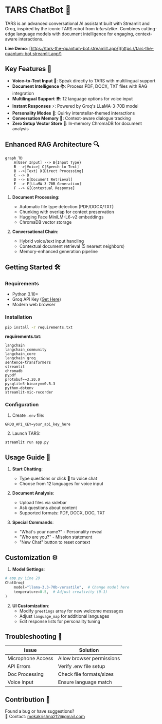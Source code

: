 # TARS ChatBot 🌌

TARS is an advanced conversational AI assistant built with Streamlit and Groq, inspired by the iconic TARS robot from *Interstellar*. Combines cutting-edge language models with document intelligence for engaging, context-aware interactions.

**Live Demo**: [https://tars-the-quantum-bot.streamlit.app/](https://tars-the-quantum-bot.streamlit.app/)


## Key Features 🚀

- **Voice-to-Text Input** 🎤: Speak directly to TARS with multilingual support
- **Document Intelligence** 📚: Process PDF, DOCX, TXT files with RAG integration
- **Multilingual Support** 🌍: 12 language options for voice input
- **Instant Responses** ⚡: Powered by Groq's LLaMA-3-70B model
- **Personality Modes** 🤖: Quirky interstellar-themed interactions
- **Conversation Memory** 💾: Context-aware dialogue tracking
- **Zero Setup Vector Store** 🧠: In-memory ChromaDB for document analysis

## Enhanced RAG Architecture 🔍

```mermaid
graph TD
    A[User Input] --> B{Input Type}
    B -->|Voice| C[Speech-to-Text]
    B -->|Text| D[Direct Processing]
    C --> D
    D --> E[Document Retrieval]
    E --> F[LLaMA-3-70B Generation]
    F --> G[Contextual Response]
```

1. **Document Processing**:
   - Automatic file type detection (PDF/DOCX/TXT)
   - Chunking with overlap for context preservation
   - Hugging Face MiniLM-L6-v2 embeddings
   - ChromaDB vector storage

2. **Conversational Chain**:
   - Hybrid voice/text input handling
   - Contextual document retrieval (5 nearest neighbors)
   - Memory-enhanced generation pipeline

## Getting Started 🛠️

### Requirements
- Python 3.10+
- Groq API Key ([Get Here](https://console.groq.com/))
- Modern web browser

### Installation

```bash
pip install -r requirements.txt
```

**requirements.txt**:
```
langchain
langchain_community
langchain_core
langchain_groq
sentence-transformers
streamlit
chromadb
pypdf
protobuf==3.20.0
pysqlite3-binary==0.5.3
python-dotenv
streamlit-mic-recorder
```

### Configuration

1. Create `.env` file:
```
GROQ_API_KEY=your_api_key_here
```

2. Launch TARS:
```bash
streamlit run app.py
```

## Usage Guide 📖

1. **Start Chatting**:
   - Type questions or click 🎤 to voice chat
   - Choose from 12 languages for voice input

2. **Document Analysis**:
   - Upload files via sidebar
   - Ask questions about content
   - Supported formats: PDF, DOCX, DOC, TXT

3. **Special Commands**:
   - "What's your name?" - Personality reveal
   - "Who are you?" - Mission statement
   - "New Chat" button to reset context

## Customization ⚙️

1. **Model Settings**:
```python
# app.py Line 28
ChatGroq(
    model="llama-3.3-70b-versatile",  # Change model here
    temperature=0.5,  # Adjust creativity (0-1)
)
```

2. **UI Customization**:
   - Modify `greetings` array for new welcome messages
   - Adjust `language_map` for additional languages
   - Edit response lists for personality tuning

## Troubleshooting 🔧

| Issue | Solution |
|-------|----------|
| Microphone Access | Allow browser permissions |
| API Errors | Verify .env file setup |
| Doc Processing | Check file formats/sizes |
| Voice Input | Ensure language match |

## Contribution 🤝

Found a bug or have suggestions?  
📧 Contact: [mokakrishna212@gmail.com](mailto:mokakrishna212@gmail.com)

